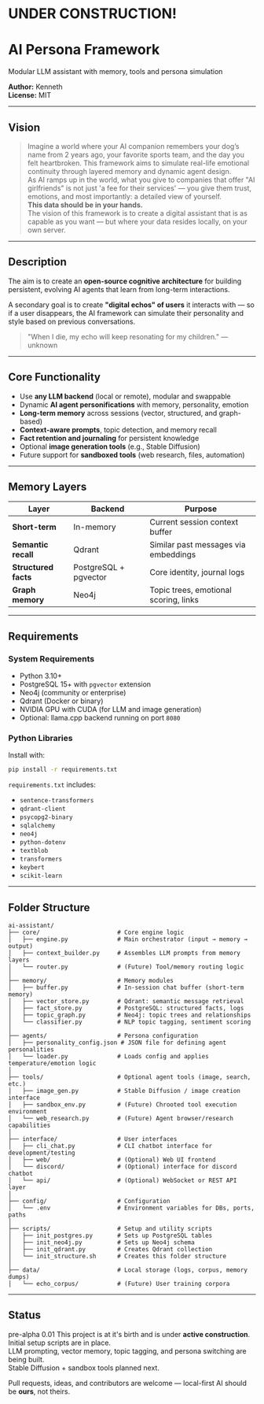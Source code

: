 # UNDER CONSTRUCTION!

# AI Persona Framework
Modular LLM assistant with memory, tools and persona simulation

**Author:** Kenneth  
**License:** MIT

---

## Vision

> Imagine a world where your AI companion remembers your dog’s name from 2 years ago, your favorite sports team, and the day you felt heartbroken. This framework aims to simulate real-life emotional continuity through layered memory and dynamic agent design.  
> As AI ramps up in the world, what you give to companies that offer "AI girlfriends" is not just 'a fee for their services' — you give them trust, emotions, and most importantly: a detailed view of yourself.  
> **This data should be in your hands.**  
> The vision of this framework is to create a digital assistant that is as capable as you want — but where your data resides locally, on your own server.

---

## Description

The aim is to create an **open-source cognitive architecture** for building persistent, evolving AI agents that learn from long-term interactions.

A secondary goal is to create **"digital echos" of users** it interacts with — so if a user disappears, the AI framework can simulate their personality and style based on previous conversations.

> "When I die, my echo will keep resonating for my children." — unknown

---

## Core Functionality

- Use **any LLM backend** (local or remote), modular and swappable
- Dynamic **AI agent personifications** with memory, personality, emotion
- **Long-term memory** across sessions (vector, structured, and graph-based)
- **Context-aware prompts**, topic detection, and memory recall
- **Fact retention and journaling** for persistent knowledge
- Optional **image generation tools** (e.g., Stable Diffusion)
- Future support for **sandboxed tools** (web research, files, automation)

---

## Memory Layers

| Layer               | Backend               | Purpose                                |
|---------------------|------------------------|----------------------------------------|
| **Short-term**      | In-memory              | Current session context buffer         |
| **Semantic recall** | Qdrant                 | Similar past messages via embeddings   |
| **Structured facts**| PostgreSQL + pgvector  | Core identity, journal logs            |
| **Graph memory**    | Neo4j                  | Topic trees, emotional scoring, links  |

---

## Requirements

### System Requirements

- Python 3.10+
- PostgreSQL 15+ with `pgvector` extension
- Neo4j (community or enterprise)
- Qdrant (Docker or binary)
- NVIDIA GPU with CUDA (for LLM and image generation)
- Optional: llama.cpp backend running on port `8080`

### Python Libraries

Install with:

```bash
pip install -r requirements.txt
```

`requirements.txt` includes:

- `sentence-transformers`
- `qdrant-client`
- `psycopg2-binary`
- `sqlalchemy`
- `neo4j`
- `python-dotenv`
- `textblob`
- `transformers`
- `keybert`
- `scikit-learn`

---

## Folder Structure

```
ai-assistant/
├── core/                      # Core engine logic
│   ├── engine.py              # Main orchestrator (input → memory → output)
│   ├── context_builder.py     # Assembles LLM prompts from memory layers
│   └── router.py              # (Future) Tool/memory routing logic
│
├── memory/                    # Memory modules
│   ├── buffer.py              # In-session chat buffer (short-term memory)
│   ├── vector_store.py        # Qdrant: semantic message retrieval
│   ├── fact_store.py          # PostgreSQL: structured facts, logs
│   ├── topic_graph.py         # Neo4j: topic trees and relationships
│   └── classifier.py          # NLP topic tagging, sentiment scoring
│
├── agents/                    # Persona configuration
│   ├── personality_config.json # JSON file for defining agent personalities
│   └── loader.py              # Loads config and applies temperature/emotion logic
│
├── tools/                     # Optional agent tools (image, search, etc.)
│   ├── image_gen.py           # Stable Diffusion / image creation interface
│   ├── sandbox_env.py         # (Future) Chrooted tool execution environment
│   └── web_research.py        # (Future) Agent browser/research capabilities
│
├── interface/                 # User interfaces
│   ├── cli_chat.py            # CLI chatbot interface for development/testing
│   ├── web/                   # (Optional) Web UI frontend
│   └── discord/               # (Optional) interface for discord chatbot
│   └── api/                   # (Optional) WebSocket or REST API layer
│
├── config/                    # Configuration
│   └── .env                   # Environment variables for DBs, ports, paths
│
├── scripts/                   # Setup and utility scripts
│   ├── init_postgres.py       # Sets up PostgreSQL tables
│   ├── init_neo4j.py          # Sets up Neo4j schema
│   ├── init_qdrant.py         # Creates Qdrant collection
│   └── init_structure.sh      # Creates this folder structure
│
├── data/                      # Local storage (logs, corpus, memory dumps)
│   └── echo_corpus/           # (Future) User training corpora
```

---

## Status
pre-alpha 0.01
This project is at it's birth and is under **active construction**.  
Initial setup scripts are in place.  
LLM prompting, vector memory, topic tagging, and persona switching are being built.  
Stable Diffusion + sandbox tools planned next.

Pull requests, ideas, and contributors are welcome — local-first AI should be **ours**, not theirs.
